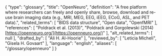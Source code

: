 {
    "type": "glossary",
    "title": "OpenNeuro",
    "definition": "A free platform where researchers can freely and openly share, browse, download and re-use brain imaging data (e.g., MRI, MEG, EEG, iEEG, ECoG, ASL, and PET data).",
    "related_terms": [
        "BIDS data structure",
        "Open data",
        "OpenfMRI"
    ],
    "references": [
        "Poldrack et al. (2013)",
        "Poldrack and Gorgolewski (2014) [https://openneuro.org/](https://openneuro.org/)"
    ],
    "alt_related_terms": [
        null
    ],
    "drafted_by": [
        "Ali H. Al-Hoorie"
    ],
    "reviewed_by": [
        "Leticia Micheli",
        "Gisela H. Govaart"
    ],
    "language": "english",
    "aliases": [
        "/glossary/openneuro"
    ]
}